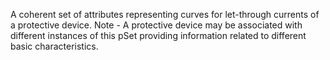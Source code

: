A coherent set of attributes representing curves for  let-through currents of a protective device. Note - A protective device may be associated with different instances of this pSet providing information related to different  basic characteristics.
